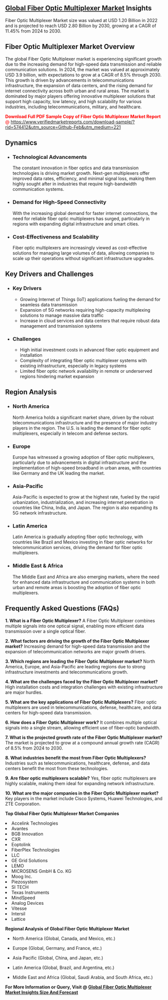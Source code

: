<h2><a href="https://www.verifiedmarketreports.com/download-sample/?rid=574412&amp;utm_source=Github&amp;utm_medium=221" target="_blank">Global Fiber Optic Multiplexer Market</a> Insights</h2><p>Fiber Optic Multiplexer Market size was valued at USD 1.20 Billion in 2022 and is projected to reach USD 2.80 Billion by 2030, growing at a CAGR of 11.45% from 2024 to 2030.</p><p><h2>Fiber Optic Multiplexer Market Overview</h2> <p>The global Fiber Optic Multiplexer market is experiencing significant growth due to the increasing demand for high-speed data transmission and reliable communication solutions. In 2024, the market was valued at approximately USD 3.9 billion, with expectations to grow at a CAGR of 8.5% through 2030. This growth is driven by advancements in telecommunications infrastructure, the expansion of data centers, and the rising demand for internet connectivity across both urban and rural areas. The market is dominated by major players offering innovative multiplexer solutions that support high capacity, low latency, and high scalability for various industries, including telecommunications, military, and healthcare.</p> <p><p><span class=""><span style="color: #ff0000;"><strong>Download Full PDF Sample Copy of Fiber Optic Multiplexer Market Report</strong> @ </span><a href="https://www.verifiedmarketreports.com/download-sample/?rid=574412&amp;utm_source=Github-Feb&amp;utm_medium=221" target="_blank">https://www.verifiedmarketreports.com/download-sample/?rid=574412&amp;utm_source=Github-Feb&amp;utm_medium=221</a></span></p></p> <h2>Dynamics</h2> <ul> <li><h3>Technological Advancements</h3> The constant innovation in fiber optics and data transmission technologies is driving market growth. Next-gen multiplexers offer improved data rates, efficiency, and minimal signal loss, making them highly sought after in industries that require high-bandwidth communication systems.</li> <li><h3>Demand for High-Speed Connectivity</h3> With the increasing global demand for faster internet connections, the need for reliable fiber optic multiplexers has surged, particularly in regions with expanding digital infrastructure and smart cities.</li> <li><h3>Cost-Effectiveness and Scalability</h3> Fiber optic multiplexers are increasingly viewed as cost-effective solutions for managing large volumes of data, allowing companies to scale up their operations without significant infrastructure upgrades.</li> </ul> <h2>Key Drivers and Challenges</h2> <ul> <li><h3>Key Drivers</h3> <ul> <li>Growing Internet of Things (IoT) applications fueling the demand for seamless data transmission</li> <li>Expansion of 5G networks requiring high-capacity multiplexing solutions to manage massive data traffic</li> <li>Increase in cloud services and data centers that require robust data management and transmission systems</li> </ul> </li> <li><h3>Challenges</h3> <ul> <li>High initial investment costs in advanced fiber optic equipment and installation</li> <li>Complexity of integrating fiber optic multiplexer systems with existing infrastructure, especially in legacy systems</li> <li>Limited fiber optic network availability in remote or underserved regions hindering market expansion</li> </ul> </li> </ul> <h2>Region Analysis</h2> <ul> <li><h3>North America</h3> North America holds a significant market share, driven by the robust telecommunications infrastructure and the presence of major industry players in the region. The U.S. is leading the demand for fiber optic multiplexers, especially in telecom and defense sectors.</li> <li><h3>Europe</h3> Europe has witnessed a growing adoption of fiber optic multiplexers, particularly due to advancements in digital infrastructure and the implementation of high-speed broadband in urban areas, with countries like Germany and the UK leading the market.</li> <li><h3>Asia-Pacific</h3> Asia-Pacific is expected to grow at the highest rate, fueled by the rapid urbanization, industrialization, and increasing internet penetration in countries like China, India, and Japan. The region is also expanding its 5G network infrastructure.</li> <li><h3>Latin America</h3> Latin America is gradually adopting fiber optic technology, with countries like Brazil and Mexico investing in fiber optic networks for telecommunication services, driving the demand for fiber optic multiplexers.</li> <li><h3>Middle East & Africa</h3> The Middle East and Africa are also emerging markets, where the need for enhanced data infrastructure and communication systems in both urban and remote areas is boosting the adoption of fiber optic multiplexers.</li> </ul> <h2>Frequently Asked Questions (FAQs)</h2> <p><strong>1. What is a Fiber Optic Multiplexer?</strong> A Fiber Optic Multiplexer combines multiple signals into one optical signal, enabling more efficient data transmission over a single optical fiber.</p> <p><strong>2. What factors are driving the growth of the Fiber Optic Multiplexer market?</strong> Increasing demand for high-speed data transmission and the expansion of telecommunication networks are major growth drivers.</p> <p><strong>3. Which regions are leading the Fiber Optic Multiplexer market?</strong> North America, Europe, and Asia-Pacific are leading regions due to strong infrastructure investments and telecommunications growth.</p> <p><strong>4. What are the challenges faced by the Fiber Optic Multiplexer market?</strong> High installation costs and integration challenges with existing infrastructure are major hurdles.</p> <p><strong>5. What are the key applications of Fiber Optic Multiplexers?</strong> Fiber optic multiplexers are used in telecommunications, defense, healthcare, and data centers for high-speed data transmission.</p> <p><strong>6. How does a Fiber Optic Multiplexer work?</strong> It combines multiple optical signals into a single stream, allowing efficient use of fiber-optic bandwidth.</p> <p><strong>7. What is the projected growth rate of the Fiber Optic Multiplexer market?</strong> The market is projected to grow at a compound annual growth rate (CAGR) of 8.5% from 2024 to 2030.</p> <p><strong>8. What industries benefit the most from Fiber Optic Multiplexers?</strong> Industries such as telecommunications, healthcare, defense, and data centers benefit the most from these technologies.</p> <p><strong>9. Are fiber optic multiplexers scalable?</strong> Yes, fiber optic multiplexers are highly scalable, making them ideal for expanding network infrastructure.</p> <p><strong>10. What are the major companies in the Fiber Optic Multiplexer market?</strong> Key players in the market include Cisco Systems, Huawei Technologies, and ZTE Corporation.</p> </p><p><strong>Top Global Fiber Optic Multiplexer Market Companies</strong></p><div data-test-id=""><p><li>Accelink Technologies</li><li> Avantes</li><li> BGB Innovation</li><li> CXR</li><li> Eoptolink</li><li> FiberPlex Technologies</li><li> LLC</li><li> GE Grid Solutions</li><li> LEMO</li><li> MICROSENS GmbH & Co. KG</li><li> Moog Inc.</li><li> Piezosystem</li><li> SI TECH</li><li> Texas Instruments</li><li> MindSpeed</li><li> Analog Devices</li><li> Vitesse</li><li> Intersil</li><li> Lattice</li></p><div><strong>Regional Analysis of&nbsp;Global Fiber Optic Multiplexer Market</strong></div><ul><li dir="ltr"><p dir="ltr">North America&nbsp;(Global, Canada, and Mexico, etc.)</p></li><li dir="ltr"><p dir="ltr">Europe (Global, Germany, and France, etc.)</p></li><li dir="ltr"><p dir="ltr">Asia Pacific&nbsp;(Global, China, and Japan, etc.)</p></li><li dir="ltr"><p dir="ltr">Latin America&nbsp;(Global, Brazil, and Argentina, etc.)</p></li><li dir="ltr">Middle East and Africa&nbsp;(Global, Saudi Arabia, and South Africa, etc.)</li></ul><p><strong>For More Information or Query, Visit @&nbsp;</strong><strong><a href="https://www.verifiedmarketreports.com/product/fiber-optic-multiplexer-market/?utm_source=Github&amp;utm_medium=221" target="_blank">Global Fiber Optic Multiplexer Market Insights Size And Forecast</a></strong></p></div>
